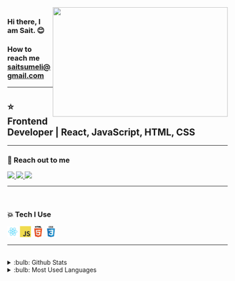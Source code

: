 <img src="https://media.giphy.com/media/bGgsc5mWoryfgKBx1u/giphy.gif" align="right" width="400" height= "250">

### Hi there, I am Sait. :blush:
### How to reach me saitsumeli@gmail.com
<hr>

## :star: Frontend Developer |  React, JavaScript, HTML, CSS
<hr>

### :wave: Reach out to me

[<img width="22" src="https://unpkg.com/simple-icons@v8/icons/twitter.svg" />
][twitter]
[<img width="22" src="https://unpkg.com/simple-icons@v8/icons/instagram.svg" />
][ınstagram]
[<img width="22" src="https://unpkg.com/simple-icons@v8/icons/linkedin.svg" />
][linkedin]

<hr>

<br/>

### :boom: Tech I Use
<p><img width = "25px" height="25" src="https://raw.githubusercontent.com/github/explore/80688e429a7d4ef2fca1e82350fe8e3517d3494d/topics/react/react.png">
<img width = "25px" height="25" src="https://raw.githubusercontent.com/github/explore/80688e429a7d4ef2fca1e82350fe8e3517d3494d/topics/javascript/javascript.png">
<img width = "25px" height="25" src="https://raw.githubusercontent.com/github/explore/80688e429a7d4ef2fca1e82350fe8e3517d3494d/topics/html/html.png">
<img width = "25px" height="25" src="https://raw.githubusercontent.com/github/explore/80688e429a7d4ef2fca1e82350fe8e3517d3494d/topics/css/css.png"></p>
<hr>


<br/>



<details>
<summary> :bulb: Github Stats </summary>
<img src="https://github-readme-stats.vercel.app/api?username=saitsumeli&theme=merko">
</details>

<details>
<summary> :bulb: Most Used Languages </summary>
<img src="https://github-readme-stats.vercel.app/api/top-langs/?username=saitsumeli&layout=compact">
</details>

[twitter]: https://twitter.com/SaitSumeli
[linkedin]: https://www.linkedin.com/in/sait-sumeli-92b184220/
[ınstagram]: https://www.instagram.com/saitsumeli
